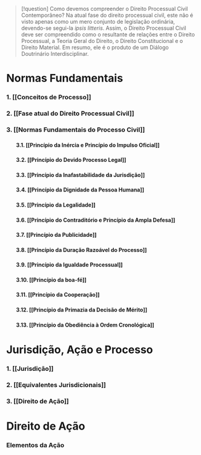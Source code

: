 >[!question] Como devemos compreender o Direito Processual Civil Contemporâneo?
>Na atual fase do direito processual civil, este não é visto apenas como um mero conjunto de legislação ordinária, devendo-se segui-la *ipsis litteris*.
Assim, o Direito Processual Civil deve ser compreendido como o resultante de relações entre o Direito Processual, a Teoria Geral do Direito, o Direito Constitucional e o Direito Material.
Em resumo, ele é o produto de um Diálogo Doutrinário Interdisciplinar.

# Normas Fundamentais
### 1. [[Conceitos de Processo]]
### 2. [[Fase atual do Direito Processual Civil]]
### 3. [[Normas Fundamentais do Processo Civil]]
#### ㅤㅤ3.1. [[Princípio da Inércia e Princípio do Impulso Oficial]]
#### ㅤㅤ3.2. [[Princípio do Devido Processo Legal]]
#### ㅤㅤ3.3. [[Princípio da Inafastabilidade da Jurisdição]]
#### ㅤㅤ3.4. [[Princípio da Dignidade da Pessoa Humana]]
#### ㅤㅤ3.5. [[Princípio da Legalidade]]
#### ㅤㅤ3.6. [[Princípio do Contraditório e Princípio da Ampla Defesa]]
#### ㅤㅤ3.7. [[Princípio da Publicidade]]
#### ㅤㅤ3.8. [[Princípio da Duração Razoável do Processo]]
#### ㅤㅤ3.9. [[Princípio da Igualdade Processual]]
#### ㅤㅤ3.10. [[Princípio da boa-fé]]
#### ㅤㅤ3.11. [[Princípio da Cooperação]]
#### ㅤㅤ3.12. [[Princípio da Primazia da Decisão de Mérito]]
#### ㅤㅤ3.13. [[Princípio da Obediência à Ordem Cronológica]]

# Jurisdição, Ação e Processo
### 1. [[Jurisdição]]

### 2. [[Equivalentes Jurisdicionais]]

### 3. [[Direito de Ação]]

# Direito de Ação





### Elementos da Ação
